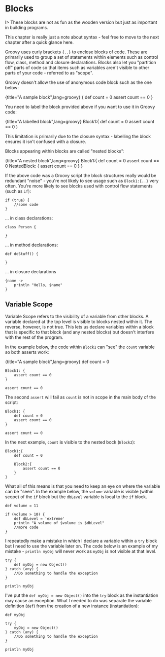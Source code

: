 # Blocks

I> These blocks are not as fun as the wooden version but just as important in building programs.

This chapter is really just a note about syntax - feel free to move to the next chapter after a quick glance here.

Groovy uses curly brackets `{..}` to enclose blocks of code. These are primarily used to group a set of statements within elements such as control flow, class, method and closure declarations. Blocks also let you "partition off" parts of code so that items such as variables aren't visible to other parts of your code - referred to as "scope".

Groovy doesn't allow the use of anonymous code block such as the one below:

{title="A sample block",lang=groovy}
	{
	    def count = 0
	    assert count == 0
	}


You need to label the block provided above if you want to use it in Groovy code:

{title="A labelled block",lang=groovy}
	Block1:{
	    def count = 0
	    assert count == 0
	}


This limitation is primarily due to the closure syntax - labelling the block ensures it isn't confused with a closure.

Blocks appearing within blocks are called "nested blocks":

{title="A nested block",lang=groovy}
	Block1:{
	    def count = 0
	    assert count == 0
	    NestedBlock: {
	        assert count == 0
	    }
	}


If the above code was a Groovy script the block structures really would be redundant "noise" - you're not likely to see usage such as `Block1:{..}` very often. You're more likely to see blocks used with control flow statements (such as `if`):


	if (true) {
	    //some code
	}


... in class declarations:


	class Person {
	
	}


... in method declarations:


	def doStuff() {
	
	}


... in closure declarations


	{name -> 
	    println "Hello, $name"
	}


## Variable Scope 

Variable Scope refers to the visibility of a variable from other blocks. A variable declared at the top level is visible to blocks nested within it. The reverse, however, is not true. This lets us declare variables within a block that is specific to that block (and any nested blocks) but doesn't interfere with the rest of the program.

In the example below, the code within `Block1` can "see" the `count` variable so both asserts work:

{title="A sample block",lang=groovy}
	def count = 0
	
	Block1: {
	    assert count == 0
	}
	
	assert count == 0


The second `assert` will fail as `count` is not in scope in the main body of the script:


	Block1: {
	    def count = 0
	    assert count == 0
	}
	
	assert count == 0


In the next example, `count` is visible to the nested bock (`Block2`):


	Block1:{
	    def count = 0
	    
	    Block2:{
	        assert count == 0
	    }
	}


What all of this means is that you need to keep an eye on where the variable can be "seen". In the example below, the `volume` variable is visible (within scope) of the `if` block but the `dbLevel` variable is local to the `if` block.


	def volume = 11
	
	if (volume > 10) {
	    def dbLevel = 'extreme'
	    println "A volume of $volume is $dbLevel"
	    //more code
	}


I repeatedly make a mistake in which I declare a variable within a `try` block but I need to use the variable later on. The code below is an example of my mistake - `println myObj` will never work as `myObj` is not visible at that level.


	try {
	    def myObj = new Object()
	} catch (any) {
	    //Do something to handle the exception
	}
	
	println myObj


I've put the `def myObj = new Object()` into the `try` block as the instantiation may cause an exception. What I needed to do was separate the variable definition (`def`) from the creation of a new instance (instantiation):


	def myObj
	
	try {
	    myObj = new Object()
	} catch (any) {
	    //Do something to handle the exception
	}
	
	println myObj
